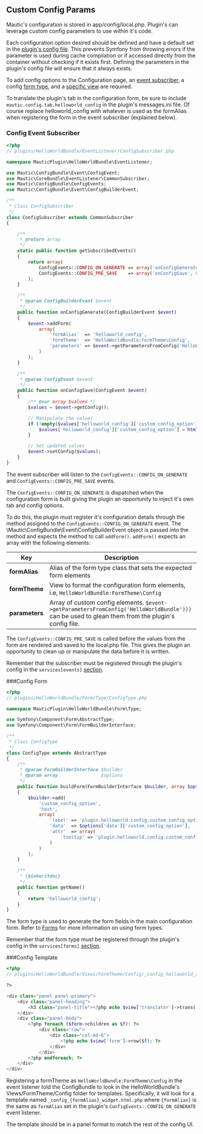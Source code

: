 ## Custom Config Params

Mautic's configuration is stored in app/config/local.php. Plugin's can leverage custom config parameters to use within it's code.

Each configuration option desired should be defined and have a default set in the [plugin's config file](#parameters). This prevents Symfony from throwing errors if the parameter is used during cache compilation or if accessed directly from the container without checking if it exists first. Defining the parameters in the plugin's config file will ensure that it always exists.

To add config options to the Configuration page, an [event subscriber](#subscribers), a config [form type](#forms), and a [specific view](#views) are required.

<aside class="notice">
To translate the plugin's tab in the configuration form, be sure to include <code>mautic.config.tab.helloworld_config</code> in the plugin's messages.ini file. Of course replace helloworld_config with whatever is used as the formAlias when registering the form in the event subscriber (explained below).
</aside>

### Config Event Subscriber
```php
<?php
// plugins/HelloWorldBundle/EventListener/ConfigSubscriber.php

namespace MauticPlugin\HelloWorldBundle\EventListener;

use Mautic\ConfigBundle\Event\ConfigEvent;
use Mautic\CoreBundle\EventListener\CommonSubscriber;
use Mautic\ConfigBundle\ConfigEvents;
use Mautic\ConfigBundle\Event\ConfigBuilderEvent;

/**
 * Class ConfigSubscriber
 */
class ConfigSubscriber extends CommonSubscriber
{

    /**
     * @return array
     */
    static public function getSubscribedEvents()
    {
        return array(
            ConfigEvents::CONFIG_ON_GENERATE => array('onConfigGenerate', 0),
            ConfigEvents::CONFIG_PRE_SAVE    => array('onConfigSave', 0)
        );
    }

    /**
     * @param ConfigBuilderEvent $event
     */
    public function onConfigGenerate(ConfigBuilderEvent $event)
    {
        $event->addForm(
            array(
                'formAlias'  => 'helloworld_config',
                'formTheme'  => 'HelloWorldBundle:FormTheme\Config',
                'parameters' => $event->getParametersFromConfig('HelloWorldBundle')
            )
        );
    }

    /**
     * @param ConfigEvent $event
     */
    public function onConfigSave(ConfigEvent $event)
    {
        /** @var array $values */
        $values = $event->getConfig();

        // Manipulate the values
        if (!empty($values['helloworld_config']['custom_config_option'])) {
            $values['helloworld_config']['custom_config_option'] = htmlspecialchars($values['helloworld_config']['custom_config_option']);
        }

        // Set updated values 
        $event->setConfig($values);
    }
}
```

The event subscriber will listen to the `ConfigEvents::CONFIG_ON_GENERATE` and `ConfigEvents::CONFIG_PRE_SAVE` events.  

The `ConfigEvents::CONFIG_ON_GENERATE` is dispatched when the configuration form is built giving the plugin an opportunity to inject it's own tab and config options.

To do this, the plugin must register it's configuration details through the method assigned to the `ConfigEvents::CONFIG_ON_GENERATE` event. The \Mautic\ConfigBundle\Event\ConfigBuilderEvent object is passed into the method and expects the method to call `addForm()`. `addForm()` expects an array with the following elements:
 
Key|Description
---|-----------
**formAlias**|Alias of the form type class that sets the expected form elements
**formTheme**|View to format the configuration form elements, i.e, `HelloWorldBundle:FormTheme\Config`
**parameters**|Array of custom config elements. `$event->getParametersFromConfig('HelloWorldBundle')))` can be used to glean them from the plugin's config file.

The `ConfigEvents::CONFIG_PRE_SAVE` is called before the values from the form are rendered and saved to the local.php file. This gives the plugin an opportunity to clean up or manipulate the data before it is written.

Remember that the subscriber must be registered through the plugin's config in the `services[events]` [section](#services).

###Config Form

```php
<?php
// plugins/HelloWorldBundle/Form/Type/ConfigType.php

namespace MauticPlugin\HelloWorldBundle\Form\Type;

use Symfony\Component\Form\AbstractType;
use Symfony\Component\Form\FormBuilderInterface;

/**
 * Class ConfigType
 */
class ConfigType extends AbstractType
{
    /**
     * @param FormBuilderInterface $builder
     * @param array                $options
     */
    public function buildForm(FormBuilderInterface $builder, array $options)
    {
        $builder->add(
            'custom_config_option',
            'text',
            array(
                'label' => 'plugin.helloworld.config.custom_config_option',
                'data'  => $options['data']['custom_config_option'],
                'attr'  => array(
                    'tooltip' => 'plugin.helloworld.config.custom_config_option_tooltip'
                )
            )
        );
    }

    /**
     * {@inheritdoc}
     */
    public function getName()
    {
        return 'helloworld_config';
    }
}
```

The form type is used to generate the form fields in the main configuration form. Refer to [Forms](#forms) for more information on using form types.

Remember that the form type must be registered through the plugin's config in the `services[forms]` [section](#services).

###Config Template

```php
<?php
// plugins/HelloWorldBundle/Views/FormTheme/Config/_config_helloworld_config_widget.html.php

?>

<div class="panel panel-primary">
    <div class="panel-heading">
        <h3 class="panel-title"><?php echo $view['translator']->trans('mautic.config.tab.helloworld_config'); ?></h3>
    </div>
    <div class="panel-body">
        <?php foreach ($form->children as $f): ?>
            <div class="row">
                <div class="col-md-6">
                    <?php echo $view['form']->row($f); ?>
                </div>
            </div>
        <?php endforeach; ?>
    </div>
</div>
```

Registering a formTheme as `HelloWorldBundle:FormTheme\Config` in the event listener told the ConfigBundle to look in the HelloWorldBundle's Views/FormTheme/Config folder for templates. Specifically, it will look for a template named `_config_{formAlias}_widget.html.php` where `{formAlias}` is the same as `formAlias` set in the plugin's `ConfigEvents::CONFIG_ON_GENERATE` event listener.

The template should be in a panel format to match the rest of the config UI.